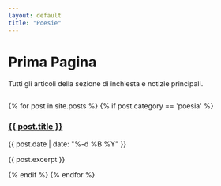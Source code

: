 ```yaml
---
layout: default
title: "Poesie"
---
```


<h1 class="section-title">Prima Pagina</h1>

<p>Tutti gli articoli della sezione di inchiesta e notizie principali.</p>

<div class="article-grid" style="margin-top: 2em;">
{% for post in site.posts %}
  {% if post.category == 'poesia' %}
    <div class="article">
      <h3><a href="{{ post.url }}">{{ post.title }}</a></h3>
      <span class="author">{{ post.date | date: "%-d %B %Y" }}</span>
      <p>{{ post.excerpt }}</p>
    </div>
  {% endif %}
{% endfor %}
</div>
